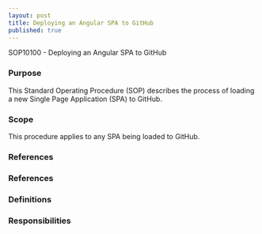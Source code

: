 ```yaml
---
layout: post
title: Deploying an Angular SPA to GitHub
published: true
---
```


SOP10100 - Deploying an Angular SPA to GitHub

### Purpose

This Standard Operating Procedure (SOP) describes the process of loading a new Single Page Application (SPA) to GitHub.

### Scope

This procedure applies to any SPA being loaded to GitHub.

### References

### References

### Definitions

### Responsibilities

